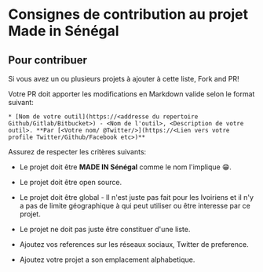 # Consignes de contribution au projet Made in Sénégal 

## Pour contribuer
Si vous avez un ou plusieurs projets à ajouter à cette liste, Fork and PR!

Votre PR doit apporter les modifications en Markdown valide selon le format suivant:

```
* [Nom de votre outil](https://<addresse du repertoire Github/Gitlab/Bitbucket>) - <Nom de l'outil>, <Description de votre outil>. **Par [<Votre nom/ @Twitter/>](https://<Lien vers votre profile Twitter/Github/Facebook etc>)**

```

Assurez de respecter les critères suivants:

* Le projet doit être **MADE IN Sénégal** comme le nom l'implique :grin:.

* Le projet doit être open source.

* Le projet doit être global - Il n'est juste pas fait pour les Ivoiriens et il n'y a pas de limite géographique à qui peut utiliser ou être interesse par ce projet.

* Le projet ne doit pas juste être constituer d'une liste.

* Ajoutez vos references sur les réseaux sociaux, Twitter de preference.

* Ajoutez votre projet a son emplacement alphabetique.

